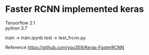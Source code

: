 # Faster RCNN implemented keras


Tensorflow 2.1  
python 3.7


train -> train.ipynb
test -> test_frcnn.py


Reference https://github.com/you359/Keras-FasterRCNN 